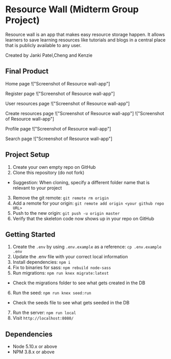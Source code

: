 # Resource Wall (Midterm Group Project)

Resource wall is an app that makes easy resource storage happen. It allows learners to save learning resources like tutorials and blogs in a central place that is publicly available to any user. 

Created by Janki Patel,Cheng and Kenzie

## Final Product
Home page
!["Screenshot of Resource wall-app"]

Register page
!["Screenshot of Resource wall-app"]

User resources page
!["Screenshot of Resource wall-app"]

Create resources page
!["Screenshot of Resource wall-app"]
!["Screenshot of Resource wall-app"]


Profile page
!["Screenshot of Resource wall-app"]

Search page
!["Screenshot of Resource wall-app"]


## Project Setup

1. Create your own empty repo on GitHub
2. Clone this repository (do not fork)
  - Suggestion: When cloning, specify a different folder name that is relevant to your project
3. Remove the git remote: `git remote rm origin`
4. Add a remote for your origin: `git remote add origin <your github repo URL>`
5. Push to the new origin: `git push -u origin master`
6. Verify that the skeleton code now shows up in your repo on GitHub

## Getting Started

1. Create the `.env` by using `.env.example` as a reference: `cp .env.example .env`
2. Update the .env file with your correct local information
3. Install dependencies: `npm i`
4. Fix to binaries for sass: `npm rebuild node-sass`
5. Run migrations: `npm run knex migrate:latest`
  - Check the migrations folder to see what gets created in the DB
6. Run the seed: `npm run knex seed:run`
  - Check the seeds file to see what gets seeded in the DB
7. Run the server: `npm run local`
8. Visit `http://localhost:8080/`

## Dependencies

- Node 5.10.x or above
- NPM 3.8.x or above
